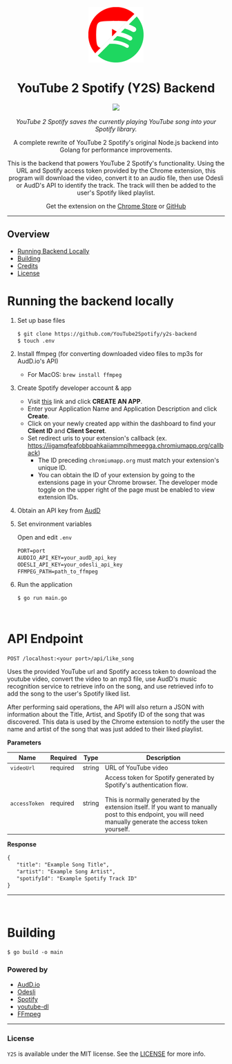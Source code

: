 <div align="center">
  <img src="./icon128.png" />
  <h1>YouTube 2 Spotify (Y2S) Backend</h1>
  <a href="https://goreportcard.com/report/github.com/YouTube2Spotify/y2s-backend"><img src="https://goreportcard.com/badge/github.com/YouTube2Spotify/y2s-backend" /></a>

  <i>YouTube 2 Spotify saves the currently playing YouTube song into your Spotify library.</i>
  
  <p>A complete rewrite of YouTube 2 Spotify's original Node.js backend into Golang for performance improvements.</p>

  <p>This is the backend that powers YouTube 2 Spotify's functionality. Using the URL and Spotify access token provided by the Chrome extension, this program will download the video, convert it to an audio file, then use Odesli or AudD's API to identify the track. The track will then be added to the user's Spotify liked playlist.</p>

  <p>Get the extension on the <a href="https://chrome.google.com/webstore/detail/youtube-2-spotify/nkgehjjhpbiljbikkfpnhjmlobabehcj">Chrome Store</a> or <a href="https://github.com/YouTube2Spotify/y2s/releases">GitHub</a></p>
</div>

---

## Overview
- [Running Backend Locally](#running-the-backend-locally)
- [Building](#building)
- [Credits](#powered-by)
- [License](#license)

# Running the backend locally

1. Set up base files

   ```
   $ git clone https://github.com/YouTube2Spotify/y2s-backend
   $ touch .env
   ```

1. Install ffmpeg (for converting downloaded video files to mp3s for AudD.io's API)

   - For MacOS: `brew install ffmpeg`

1. Create Spotify developer account & app

   - Visit [this](https://developer.spotify.com/dashboard) link and click **CREATE AN APP**.
   - Enter your Application Name and Application Description and click **Create**.
   - Click on your newly created app within the dashboard to find your **Client ID** and **Client Secret**.
   - Set redirect uris to your extension's callback (ex. https://iigamqfeafobbpahkaiiammplhmeegga.chromiumapp.org/callback)
     - The ID preceding `chromiumapp.org` must match your extension's unique ID.
     - You can obtain the ID of your extension by going to the extensions page in your Chrome browser. The developer mode toggle on the upper right of the page must be enabled to view extension IDs.

1. Obtain an API key from [AudD](https://dashboard.audd.io/)

1. Set environment variables

   Open and edit `.env`
    ```
    PORT=port
    AUDDIO_API_KEY=your_audD_api_key
    ODESLI_API_KEY=your_odesli_api_key
    FFMPEG_PATH=path_to_ffmpeg
    ```

1. Run the application

    ```
    $ go run main.go
    ```

<br>

# API Endpoint
`POST /localhost:<your port>/api/like_song`

Uses the provided YouTube url and Spotify access token to download the youtube video, convert the video to an mp3 file, use AudD's music recognition service to retrieve info on the song, and use retrieved info to add the song to the user's Spotify liked list.

After performing said operations, the API will also return a JSON with information about the Title, Artist, and Spotify ID of the song that was discovered. This data is used by the Chrome extension to notify the user the name and artist of the song that was just added to their liked playlist.

**Parameters**

|Name   |Required   |Type   |Description
|- |- |- |- 
|`videoUrl` |required   |string  | URL of YouTube video
|`accessToken` |required   |string  | Access token for Spotify generated by Spotify's authentication flow. <br></br> This is normally generated by the extension itself. If you want to manually post to this endpoint, you will need manually generate the access token yourself.

**Response**
```
{
   "title": "Example Song Title",
   "artist": "Example Song Artist",
   "spotifyId": "Example Spotify Track ID"
}
```

___

<br>

# Building

```
$ go build -o main
```

### **Powered by**

- [AudD.io](https://audd.io/)
- [Odesli](https://odesli.co/)
- [Spotify](https://developer.spotify.com/)
- [youtube-dl](https://youtube-dl.org/)
- [FFmpeg](https://ffmpeg.org/)

___

### License

`Y2S` is available under the MIT license. See the [LICENSE](https://github.com/YouTube2Spotify/y2s-backend/blob/main/LICENSE) for more info.